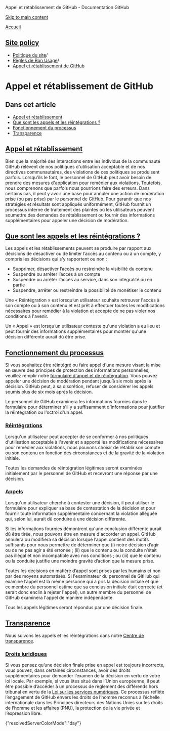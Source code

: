 Appel et rétablissement de GitHub - Documentation GitHub

[Skip to main content](#main-content)

[Accueil](/fr)

[Site policy](/fr/site-policy)
----------

* [Politique du site](/fr/site-policy)/
* [Règles de Bon Usage](/fr/site-policy/acceptable-use-policies)/
* [Appel et rétablissement de GitHub](/fr/site-policy/acceptable-use-policies/github-appeal-and-reinstatement)

Appel et rétablissement de GitHub
==========

Dans cet article
----------

* [Appel et rétablissement](#appeal-and-reinstatement)
* [Que sont les appels et les réintégrations ?](#what-are-appeals-and-reinstatements)
* [Fonctionnement du processus](#how-this-works)
* [Transparence](#transparency)

[Appel et rétablissement](#appeal-and-reinstatement)
----------

Bien que la majorité des interactions entre les individus de la communauté GitHub relèvent de nos politiques d'utilisation acceptable et de nos directives communautaires, des violations de ces politiques se produisent parfois. Lorsqu'ils le font, le personnel de GitHub peut avoir besoin de prendre des mesures d'application pour remédier aux violations. Toutefois, nous comprenons que parfois nous pourrions faire des erreurs. Dans certains cas, il peut y avoir une base pour annuler une action de modération prise (ou pas prise) par le personnel de GitHub. Pour garantir que nos stratégies et résultats sont appliqués uniformément, GitHub fournit un processus interne de traitement des plaintes où les utilisateurs peuvent soumettre des demandes de rétablissement ou fournir des informations supplémentaires pour appeler une décision de modération.

[Que sont les appels et les réintégrations ?](#what-are-appeals-and-reinstatements)
----------

Les appels et les rétablissements peuvent se produire par rapport aux décisions de désactiver ou de limiter l’accès au contenu ou à un compte, y compris les décisions qui s’y rapportent ou non :

* Supprimer, désactiver l’accès ou restreindre la visibilité du contenu
* Suspendre ou arrêter l’accès à un compte
* Suspendre ou arrêter l’accès au service, dans son intégralité ou en partie
* Suspendre, arrêter ou restreindre la possibilité de monétiser le contenu

Une « Réintégration » est lorsqu’un utilisateur souhaite retrouver l'accès à son compte ou à son contenu et est prêt à effectuer toutes les modifications nécessaires pour remédier à la violation et accepte de ne pas violer nos conditions à l'avenir.

Un « Appel » est lorsqu’un utilisateur conteste qu'une violation a eu lieu et peut fournir des informations supplémentaires pour montrer qu'une décision différente aurait dû être prise.

[Fonctionnement du processus](#how-this-works)
----------

Si vous souhaitez être réintégré ou faire appel d'une mesure visant la mise en œuvre des principes de protection des informations personnelles, veuillez remplir notre [formulaire d'appel et de réintégration](https://support.github.com/contact/reinstatement). Vous pouvez appeler une décision de modération pendant jusqu’à six mois après la décision. GitHub peut, à sa discrétion, refuser de considérer les appels soumis plus de six mois après la décision.

Le personnel de GitHub examinera les informations fournies dans le formulaire pour déterminer s'il y a suffisamment d'informations pour justifier la réintégration ou l'octroi d'un appel.

### [Réintégrations](#reinstatements) ###

Lorsqu'un utilisateur peut accepter de se conformer à nos politiques d'utilisation acceptable à l'avenir et a apporté les modifications nécessaires pour remédier aux violations, nous pouvons choisir de rétablir son compte ou son contenu en fonction des circonstances et de la gravité de la violation initiale.

Toutes les demandes de réintégration légitimes seront examinées initialement par le personnel de GitHub et recevront une réponse par une décision.

### [Appels](#appeals) ###

Lorsqu'un utilisateur cherche à contester une décision, il peut utiliser le formulaire pour expliquer sa base de contestation de la décision et pour fournir toute information supplémentaire concernant la violation alléguée qui, selon lui, aurait dû conduire à une décision différente.

Si les informations fournies démontrent qu'une conclusion différente aurait dû être tirée, nous pouvons être en mesure d'accorder un appel. GitHub annulera ou modifiera sa décision lorsque l’appel contient des motifs suffisants pour nous permettre de déterminer que (i) notre décision d’agir ou de ne pas agir a été erronée ; (ii) que le contenu ou la conduite n’était pas illégal et non incompatible avec nos conditions ; ou (iii) que le contenu ou la conduite justifie une moindre gravité d’action que la mesure prise.

Toutes les décisions en matière d’appel sont prises par les humains et non par des moyens automatisés. Si l'examinateur du personnel de GitHub qui examine l’appel est la même personne qui a pris la décision initiale et que ce membre du personnel estime que sa conclusion initiale était correcte (et serait donc enclin à rejeter l'appel), un autre membre du personnel de GitHub examinera l'appel de manière indépendante.

Tous les appels légitimes seront répondus par une décision finale.

[Transparence](#transparency)
----------

Nous suivons les appels et les réintégrations dans notre [Centre de transparence](https://transparencycenter.github.com/appeals/).

### [Droits juridiques](#legal-rights) ###

Si vous pensez qu’une décision finale prise en appel est toujours incorrecte, vous pouvez, dans certaines circonstances, avoir des droits supplémentaires pour demander l’examen de la décision en vertu de votre loi locale. Par exemple, si vous êtes situé dans l’Union européenne, il peut être possible d’accéder à un processus de règlement des différends hors tribunal en vertu de la [Loi sur les services numériques](https://eur-lex.europa.eu/eli/reg/2022/2065/oj#d1e2819-1-1). Ce processus reflète l’engagement de GitHub envers les droits de l’homme reconnus à l’échelle internationale dans les Principes directeurs des Nations Unies sur les droits de l’homme et les affaires (PNU), la protection de la vie privée et l’expression libre.

{"resolvedServerColorMode":"day"}
